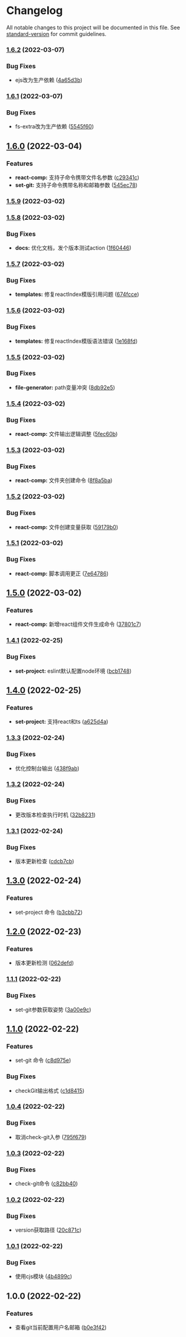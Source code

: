 # Changelog

All notable changes to this project will be documented in this file. See [standard-version](https://github.com/conventional-changelog/standard-version) for commit guidelines.

### [1.6.2](https://github.com/StreakingMan/streakingman-cli/compare/v1.6.1...v1.6.2) (2022-03-07)


### Bug Fixes

* ejs改为生产依赖 ([4a65d3b](https://github.com/StreakingMan/streakingman-cli/commit/4a65d3be10f245bc5cc856e177145bd65efc4f73))

### [1.6.1](https://github.com/StreakingMan/streakingman-cli/compare/v1.6.0...v1.6.1) (2022-03-07)


### Bug Fixes

* fs-extra改为生产依赖 ([5545f60](https://github.com/StreakingMan/streakingman-cli/commit/5545f6053250f63a5ffb893f5342b67049ac2128))

## [1.6.0](https://github.com/StreakingMan/streakingman-cli/compare/v1.5.9...v1.6.0) (2022-03-04)


### Features

* **react-comp:** 支持子命令携带文件名参数 ([c29341c](https://github.com/StreakingMan/streakingman-cli/commit/c29341c30e9d2d0e638aa96888d8f11093531115))
* **set-git:** 支持子命令携带名称和邮箱参数 ([545ec78](https://github.com/StreakingMan/streakingman-cli/commit/545ec786155da4636f4eb5873d288965078c2a76))

### [1.5.9](https://github.com/StreakingMan/streakingman-cli/compare/v1.5.8...v1.5.9) (2022-03-02)

### [1.5.8](https://github.com/StreakingMan/streakingman-cli/compare/v1.5.7...v1.5.8) (2022-03-02)


### Bug Fixes

* **docs:** 优化文档，发个版本测试action ([1f60446](https://github.com/StreakingMan/streakingman-cli/commit/1f6044603d7342445a799e411d435c6e5cf5bfda))

### [1.5.7](https://github.com/StreakingMan/streakingman-cli/compare/v1.5.6...v1.5.7) (2022-03-02)


### Bug Fixes

* **templates:** 修复reactIndex模版引用问题 ([674fcce](https://github.com/StreakingMan/streakingman-cli/commit/674fcce272df1f16d6df7237bd38a476e9515f32))

### [1.5.6](https://github.com/StreakingMan/streakingman-cli/compare/v1.5.5...v1.5.6) (2022-03-02)


### Bug Fixes

* **templates:** 修复reactIndex模版语法错误 ([1e168fd](https://github.com/StreakingMan/streakingman-cli/commit/1e168fd7ff43859d5084be136aed8fe5083d4440))

### [1.5.5](https://github.com/StreakingMan/streakingman-cli/compare/v1.5.4...v1.5.5) (2022-03-02)


### Bug Fixes

* **file-generator:** path变量冲突 ([8db92e5](https://github.com/StreakingMan/streakingman-cli/commit/8db92e5edf0be619cecf866aedc1087765e5982d))

### [1.5.4](https://github.com/StreakingMan/streakingman-cli/compare/v1.5.3...v1.5.4) (2022-03-02)


### Bug Fixes

* **react-comp:** 文件输出逻辑调整 ([5fec60b](https://github.com/StreakingMan/streakingman-cli/commit/5fec60badd3959afe1acf50e5d5c78743f1509b3))

### [1.5.3](https://github.com/StreakingMan/streakingman-cli/compare/v1.5.2...v1.5.3) (2022-03-02)


### Bug Fixes

* **react-comp:** 文件夹创建命令 ([8f8a5ba](https://github.com/StreakingMan/streakingman-cli/commit/8f8a5ba442685494c3311e7e0adc870a7306cff6))

### [1.5.2](https://github.com/StreakingMan/streakingman-cli/compare/v1.5.1...v1.5.2) (2022-03-02)


### Bug Fixes

* **react-comp:** 文件创建变量获取 ([59179b0](https://github.com/StreakingMan/streakingman-cli/commit/59179b0b9597d1287dd1e19027092f4fd77a59bf))

### [1.5.1](https://github.com/StreakingMan/streakingman-cli/compare/v1.5.0...v1.5.1) (2022-03-02)


### Bug Fixes

* **react-comp:** 脚本调用更正 ([7e64786](https://github.com/StreakingMan/streakingman-cli/commit/7e64786fbf312a184518345e116169493b38ae56))

## [1.5.0](https://github.com/StreakingMan/streakingman-cli/compare/v1.4.1...v1.5.0) (2022-03-02)


### Features

* **react-comp:** 新增react组件文件生成命令 ([37801c7](https://github.com/StreakingMan/streakingman-cli/commit/37801c71bb35ecd67e83942cb381e840e356addb))

### [1.4.1](https://github.com/StreakingMan/streakingman-cli/compare/v1.4.0...v1.4.1) (2022-02-25)


### Bug Fixes

* **set-project:** eslint默认配置node环境 ([bcb1748](https://github.com/StreakingMan/streakingman-cli/commit/bcb174858c5b6512b733ebeacda16eb54d8d8ca9))

## [1.4.0](https://github.com/StreakingMan/streakingman-cli/compare/v1.3.3...v1.4.0) (2022-02-25)


### Features

* **set-project:** 支持react和ts ([a625d4a](https://github.com/StreakingMan/streakingman-cli/commit/a625d4a4c738e14510b58826f3d35361a639ccc4))

### [1.3.3](https://github.com/StreakingMan/streakingman-cli/compare/v1.3.2...v1.3.3) (2022-02-24)


### Bug Fixes

* 优化控制台输出 ([438f9ab](https://github.com/StreakingMan/streakingman-cli/commit/438f9abea2af1112aae1a90d390c176548c9878d))

### [1.3.2](https://github.com/StreakingMan/streakingman-cli/compare/v1.3.1...v1.3.2) (2022-02-24)


### Bug Fixes

* 更改版本检查执行时机 ([32b8231](https://github.com/StreakingMan/streakingman-cli/commit/32b8231bb01dad07e336b6b37891859e2a137436))

### [1.3.1](https://github.com/StreakingMan/streakingman-cli/compare/v1.3.0...v1.3.1) (2022-02-24)


### Bug Fixes

* 版本更新检查 ([cdcb7cb](https://github.com/StreakingMan/streakingman-cli/commit/cdcb7cbd542f8638e9459eae981b4fcb0b35890a))

## [1.3.0](https://github.com/StreakingMan/streakingman-cli/compare/v1.2.0...v1.3.0) (2022-02-24)


### Features

* set-project 命令 ([b3cbb72](https://github.com/StreakingMan/streakingman-cli/commit/b3cbb72d085f02e24658e0d39c6cc43952509132))

## [1.2.0](https://github.com/StreakingMan/streakingman-cli/compare/v1.1.1...v1.2.0) (2022-02-23)


### Features

* 版本更新检测 ([062defd](https://github.com/StreakingMan/streakingman-cli/commit/062defd2b2a7ca652e27edc26a28608c84976714))

### [1.1.1](https://github.com/StreakingMan/streakingman-cli/compare/v1.1.0...v1.1.1) (2022-02-22)


### Bug Fixes

* set-git参数获取姿势 ([3a00e9c](https://github.com/StreakingMan/streakingman-cli/commit/3a00e9c2f6658219cbbe223d787424612efd6985))

## [1.1.0](https://github.com/StreakingMan/streakingman-cli/compare/v1.0.4...v1.1.0) (2022-02-22)


### Features

* set-git 命令 ([c8d975e](https://github.com/StreakingMan/streakingman-cli/commit/c8d975e5534f5784b2795a2e9393b5406d8554ba))


### Bug Fixes

* checkGit输出格式 ([c1d8415](https://github.com/StreakingMan/streakingman-cli/commit/c1d8415000eac5731fcc12ccc4a1d6a415f27a0f))

### [1.0.4](https://github.com/StreakingMan/streakingman-cli/compare/v1.0.3...v1.0.4) (2022-02-22)


### Bug Fixes

* 取消check-git入参 ([795f679](https://github.com/StreakingMan/streakingman-cli/commit/795f67937d4b32599b191ad3e4906eba101cd90e))

### [1.0.3](https://github.com/StreakingMan/streakingman-cli/compare/v1.0.2...v1.0.3) (2022-02-22)


### Bug Fixes

* check-git命令 ([c82bb40](https://github.com/StreakingMan/streakingman-cli/commit/c82bb40deca7b0d9bdc3c826c07fec06155ddc8f))

### [1.0.2](https://github.com/StreakingMan/streakingman-cli/compare/v1.0.1...v1.0.2) (2022-02-22)


### Bug Fixes

* version获取路径 ([20c871c](https://github.com/StreakingMan/streakingman-cli/commit/20c871c5c9140fa8e823637c5cfa9fef0f443a78))

### [1.0.1](https://github.com/StreakingMan/streakingman-cli/compare/v1.0.0...v1.0.1) (2022-02-22)


### Bug Fixes

* 使用cjs模块 ([4b4899c](https://github.com/StreakingMan/streakingman-cli/commit/4b4899caaf40ab81545b5f552318ba102964da67))

## 1.0.0 (2022-02-22)


### Features

* 查看git当前配置用户名邮箱 ([b0e3f42](https://github.com/StreakingMan/streakingman-cli/commit/b0e3f42bc71c23e5b9484d56b1acf41d8e5239b1))
